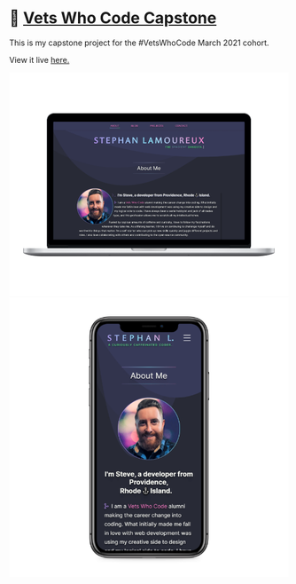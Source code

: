 # 🔗 [Vets Who Code Capstone](https://stephanlamoureux.github.io/vwc-capstone/)

This is my capstone project for the #VetsWhoCode March 2021 cohort.

View it live <a href="https://stephanlamoureux.github.io/vwc-capstone/">here.</a>
<div align="center">
<img src="/assets/images/screenshots/laptop-mockup.png" alt="Portfolio mockup on laptops">
<img src="/assets/images/screenshots/iphone-mockup.png" alt="Portfolio mockup on iphone">
</div>

